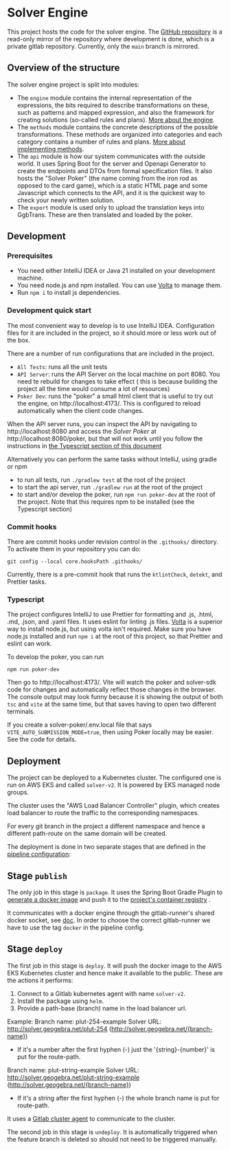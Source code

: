# Solver Engine

This project hosts the code for the solver engine. The [GitHub repository](https://github.com/geogebra/solver-engine) is
a read-only mirror of the repository where development is done, which is a private gitlab repository. Currently, only
the `main` branch is mirrored.

## Overview of the structure

The solver engine project is split into modules:

- The `engine` module contains the internal representation of the
  expressions, the bits required to describe transformations on
  these, such as patterns and mapped expression, and also the
  framework for creating solutions (so-called rules and plans).
  [More about the engine](docs/engine.md).
- The `methods` module contains the concrete descriptions of the
  possible transformations. These methods are organized into categories
  and each category contains a number of rules and plans.
  [More about implementing methods](/docs/methods.md).
- The `api` module is how our system communicates with the outside
  world. It uses Spring Boot for the server and Openapi Generator
  to create the endpoints and DTOs from formal specification files.
  It also hosts the "Solver Poker" (the name coming from the iron
  rod as opposed to the card game), which is a static HTML page and
  some Javascript which connects to the API, and it is the quickest
  way to check your newly written solution.
- The `export` module is used only to upload the translation keys
  into GgbTrans. These are then translated and loaded by the poker.

## Development

### Prerequisites

- You need either IntelliJ IDEA or Java 21 installed on your development machine.
- You need node.js and npm installed. You can use [Volta](https://volta.sh/) to manage them.
- Run `npm i` to install js dependencies.

### Development quick start

The most convenient way to develop is to use IntelliJ IDEA. Configuration files for it are included in the project,
so it should more or less work out of the box.

There are a number of run configurations that are included in the project.

- `All Tests`: runs all the unit tests
- `API Server`: runs the API Server on the local machine on port 8080. You need te rebuild for changes to take effect (
  this is because building the project all the time would consume a lot of resources)
- `Poker Dev`: runs the "poker" a small html client that is useful to try out the engine, on http://localhost:4173/.
  This is configured to reload automatically when the client code changes.

When the API server runs, you can inspect the API by navigating to http://localhost:8080
and access the _Solver Poker_ at http://localhost:8080/poker, but that will not work
until you follow the instructions in [the Typescript section of this
document](#Typescript)

Alternatively you can perform the same tasks without IntelliJ, using gradle or npm

- to run all tests, run `./gradlew test` at the root of the project
- to start the api server, run `./gradlew run` at the root of the project
- to start and/or develop the poker, run `npm run poker-dev` at the root of the project. Note that this requires npm to
  be installed (see the Typescript section)

### Commit hooks

There are commit hooks under revision control in the `.githooks/`
directory. To activate them in your repository you can do:

```shell
git config --local core.hooksPath .githooks/
```

Currently, there is a pre-commit hook that runs the `ktlintCheck`, `detekt`, and
Prettier tasks.

### Typescript

The project configures IntelliJ to use Prettier for formatting and .js, .html,
.md, .json, and .yaml files. It uses eslint for linting .js files.
[Volta](https://volta.sh/) is a superior way to install node.js, but using volta
isn't required. Make sure you have node.js installed and run `npm i` at the root
of this project, so that Prettier and eslint can work.

To develop the poker, you can run

```
npm run poker-dev
```

Then go to http://localhost:4173/. Vite will watch the poker and solver-sdk code for
changes and automatically reflect those changes in the browser. The console output may
look funny because it is showing the output of both `tsc` and `vite` at the same time, but
that saves having to open two different terminals.

If you create a solver-poker/.env.local file that says `VITE_AUTO_SUBMISSION_MODE=true`,
then using Poker locally may be easier. See the code for details.

## Deployment

The project can be deployed to a Kubernetes cluster. The configured
one is run on AWS EKS and called `solver-v2`. It is powered by EKS managed
node groups.

The cluster uses the "AWS Load Balancer Controller" plugin, which
creates load balancer to route the traffic to the corresponding
namespaces.

For every git branch in the project a different namespace and hence
a different path-route on the same domain will be created.

The deployment is done in two separate stages that are defined in
the [pipeline configuration](.gitlab-ci.yml):

## Stage `publish`

The only job in this stage is `package`. It uses the Spring Boot
Gradle Plugin
to [generate a docker image](https://docs.spring.io/spring-boot/docs/current/gradle-plugin/reference/htmlsingle/#build-image)
and push it to the [project's container registry](https://git.geogebra.org/solver-team/solver-engine/container_registry)
.

It communicates with a docker engine through the gitlab-runner's
shared docker socket, see [doc](https://docs.gitlab.com/ee/ci/docker/using_docker_build.html#use-docker-socket-binding).
In order to choose the correct gitlab-runner we have to use the tag
`docker` in the pipeline config.

## Stage `deploy`

The first job in this stage is `deploy`. It will push the docker
image to the AWS EKS Kubernetes cluster and hence make it available
to the public. These are the actions it performs:

1. Connect to a Gitlab kubernetes agent with name `solver-v2`.
2. Install the package using `helm`.
3. Provide a path-base (branch) name in the load balancer url.

Example:
Branch name: plut-254-example
Solver URL: http://solver.geogebra.net/plut-254 (http://solver.geogebra.net/{branch-name})

- If it's a number after the first hyphen (-) just the '{string}-{number}' is put for the route-path.

Branch name: plut-string-example
Solver URL: http://solver.geogebra.net/plut-string-example (http://solver.geogebra.net/{branch-name})

- If it's a string after the first hyphen (-) the whole branch name is put for route-path.

It uses a [Gitlab cluster agent](https://docs.gitlab.com/ee/user/clusters/agent/install/)
to communicate to the cluster.

The second job in this stage is `undeploy`. It is automatically triggered when the feature branch is deleted so should
not need to be triggered manually.
